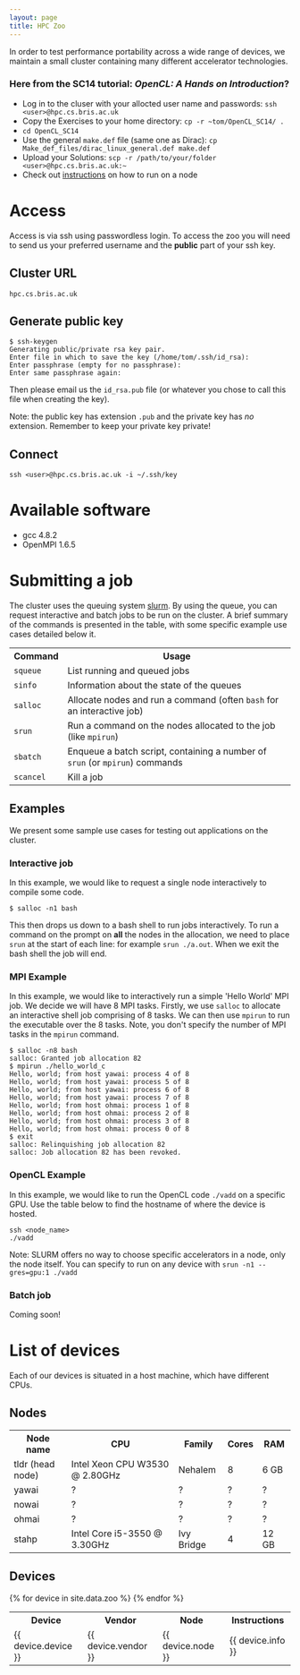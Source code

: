 ```yaml
---
layout: page
title: HPC Zoo
---
```


In order to test performance portability across a wide range of devices, we maintain a small cluster containing many different accelerator technologies.

### Here from the SC14 tutorial: *OpenCL: A Hands on Introduction*?
- Log in to the cluser with your allocted user name and passwords: `ssh <user>@hpc.cs.bris.ac.uk`
- Copy the Exercises to your home directory: `cp -r ~tom/OpenCL_SC14/ .`
- `cd OpenCL_SC14`
- Use the general `make.def` file (same one as Dirac): `cp Make_def_files/dirac_linux_general.def make.def`
- Upload your Solutions: `scp -r /path/to/your/folder <user>@hpc.cs.bris.ac.uk:~`
- Check out [instructions](#opencl) on how to run on a node

# Access

Access is via ssh using passwordless login. To access the zoo you will need to send us your preferred username and the **public** part of your ssh key.

## Cluster URL
`hpc.cs.bris.ac.uk`

## Generate public key
    $ ssh-keygen
    Generating public/private rsa key pair.
    Enter file in which to save the key (/home/tom/.ssh/id_rsa):
    Enter passphrase (empty for no passphrase):
    Enter same passphrase again:

Then please email us the `id_rsa.pub` file (or whatever you chose to call this file when creating the key).

Note: the public key has extension `.pub` and the private key has *no* extension. Remember to keep your private key private!

## Connect
`ssh <user>@hpc.cs.bris.ac.uk -i ~/.ssh/key`

# Available software

- gcc 4.8.2
- OpenMPI 1.6.5


# Submitting a job
The cluster uses the queuing system [slurm](http://www.schedmd.com/slurmdocs/slurm.html).
By using the queue, you can request interactive and batch jobs to be run on the cluster.
A brief summary of the commands is presented in the table, with some specific example use cases detailed below it.

<table class="zoo-list">
<tr><th>Command</th><th>Usage</th></tr>
<tr><td><code>squeue</code></td><td>List running and queued jobs</td></tr>
<tr><td><code>sinfo</code></td><td>Information about the state of the queues</td></tr>
<tr><td><code>salloc</code></td><td>Allocate nodes and run a command (often <code>bash</code> for an interactive job)</td></tr>
<tr><td><code>srun</code></td><td>Run a command on the nodes allocated to the job (like <code>mpirun</code>)</td></tr>
<tr><td><code>sbatch</code></td><td>Enqueue a batch script, containing a number of <code>srun</code> (or <code>mpirun</code>) commands</td></tr>
<tr><td><code>scancel</code></td><td>Kill a job</td></tr>
</table>

## Examples

We present some sample use cases for testing out applications on the cluster.

### Interactive job
In this example, we would like to request a single node interactively to compile some code.

    $ salloc -n1 bash

This then drops us down to a bash shell to run jobs interactively.
To run a command on the prompt on **all** the nodes in the allocation, we need to  place `srun` at the start of each line: for example `srun ./a.out`.
When we exit the bash shell the job will end.

### MPI Example
In this example, we would like to interactively run a simple 'Hello World' MPI job. We decide we will have 8 MPI tasks.
Firstly, we use `salloc` to allocate an interactive shell job comprising of 8 tasks.
We can then use `mpirun` to run the executable over the 8 tasks.
Note, you don't specify the number of MPI tasks in the `mpirun` command.

    $ salloc -n8 bash
    salloc: Granted job allocation 82
    $ mpirun ./hello_world_c
    Hello, world; from host yawai: process 4 of 8
    Hello, world; from host yawai: process 5 of 8
    Hello, world; from host yawai: process 6 of 8
    Hello, world; from host yawai: process 7 of 8
    Hello, world; from host ohmai: process 1 of 8
    Hello, world; from host ohmai: process 2 of 8
    Hello, world; from host ohmai: process 3 of 8
    Hello, world; from host ohmai: process 0 of 8
    $ exit
    salloc: Relinquishing job allocation 82
    salloc: Job allocation 82 has been revoked.

### OpenCL Example <a name="opencl"></a>
In this example, we would like to run the OpenCL code `./vadd` on a specific GPU.
Use the table below to find the hostname of where the device is hosted.

    ssh <node_name>
    ./vadd

Note: SLURM offers no way to choose specific accelerators in a node, only the node itself.
You can specify to run on any device with `srun -n1 --gres=gpu:1 ./vadd`

### Batch job
Coming soon!

# List of devices

Each of our devices is situated in a host machine, which have different CPUs.

## Nodes
<table class="zoo-list">
<tr><th>Node name</th><th>CPU</th><th>Family</th><th>Cores</th><th>RAM</th></tr>
<tr><td>tldr (head node)</td><td>Intel Xeon CPU W3530 @ 2.80GHz</td><td>Nehalem</td><td>8</td><td>6 GB</td></tr>
<tr><td>yawai</td><td>?</td><td>?</td><td>?</td><td>?</td></tr>
<tr><td>nowai</td><td>?</td><td>?</td><td>?</td><td>?</td></tr>
<tr><td>ohmai</td><td>?</td><td>?</td><td>?</td><td>?</td></tr>
<tr><td>stahp</td><td>Intel Core i5-3550 @ 3.30GHz</td><td>Ivy Bridge</td><td>4</td><td>12 GB</td></tr>
</table>

## Devices

<table class="zoo-list">
<tr>
<th>Device</th>
<th>Vendor</th>
<th>Node</th>
<th>Instructions</th>
</tr>
{% for device in site.data.zoo %}
<tr>
<td>{{ device.device }}</td>
<td>{{ device.vendor }}</td>
<td>{{ device.node }}</td>
<td>{{ device.info }}</td>
</tr>
{% endfor %}
</table>

